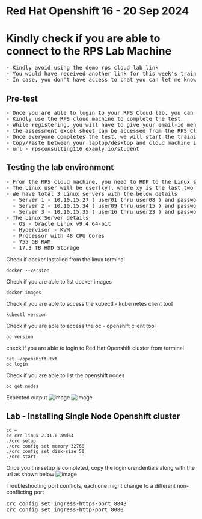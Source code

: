 # Red Hat Openshift 16 - 20 Sep 2024

# Kindly check if you are able to connect to the RPS Lab Machine
<pre>
- Kindly avoid using the demo rps cloud lab link
- You would have received another link for this week's training
- In case, you don't have access to chat you can let me know your RPS Cloud user, I'll login and check
</pre>

## Pre-test
<pre>
- Once you are able to login to your RPS Cloud lab, you can start your pre-test
- Kindly use the RPS cloud machine to complete the test
- While registering, you will have to give your email-id mentioned in the Assessment Excel sheet
- the assessment excel sheet can be accessed from the RPS Cloud machine desktop
- Once everyone completes the test, we will start the training
- Copy/Paste between your laptop/desktop and cloud machine is disabled as per your Bank policy
- url - rpsconsulting116.examly.io/student
</pre>

## Testing the lab environment
<pre>
- From the RPS cloud machine, you need to RDP to the Linux server assigned to you
- The Linux user will be user[xy], where xy is the last two digits of your RPS Cloud user
- We have total 3 Linux servers with the below details
  - Server 1 - 10.10.15.27 ( user01 thru user08 ) and password is rps@12345
  - Server 2 - 10.10.15.34 ( user09 thru user15 ) and password is rps@12345
  - Server 3 - 10.10.15.35 ( user16 thru user23 ) and password is rps@12345
- The Linux Server details 
  - OS - Oracle Linux v9.4 64-bit 
  - Hypervisor - KVM
  - Processor with 48 CPU Cores
  - 755 GB RAM
  - 17.3 TB HDD Storage
</pre>

Check if docker installed from the linux terminal
```
docker --version
```

Check if you are able to list docker images
```
docker images
```

Check if you are able to access the kubectl - kubernetes client tool
```
kubectl version
```

Check if you are able to access the oc - openshift client tool
```
oc version
```

check if you are able to login to Red Hat Openshift cluster from terminal
```
cat ~/openshift.txt
oc login 
```

Check if you are able to list the openshift nodes
```
oc get nodes
```

Expected output
![image](https://github.com/user-attachments/assets/3902be69-44a5-441f-99de-ade85eb55b2a)
![image](https://github.com/user-attachments/assets/0916077f-9908-46cf-bacb-6aeef7d8d45f)

## Lab - Installing Single Node Openshift cluster
```
cd ~
cd crc-linux-2.41.0-amd64
./crc setup
./crc config set memory 32768
./crc config set disk-size 50
./crc start
```

Once you the setup is completed, copy the login crendentials along with the url as shown below
![image](https://github.com/user-attachments/assets/d013c044-836c-4b8b-9678-1112bb939786)

Troubleshooting port conflicts, each one might change to a different non-conflicting port
<pre>
crc config set ingress-https-port 8843
crc config set ingress-http-port 8080
</pre>
